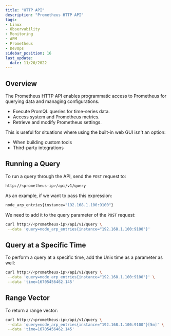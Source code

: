 ```yaml
---
title: "HTTP API"
description: "Prometheus HTTP API"
tags: 
- Linux
- Observability
- Monitoring 
- APM
- Prometheus
- DevOps
sidebar_position: 16
last_update:
  date: 11/20/2022
---
```


## Overview 

The Prometheus HTTP API enables programmatic access to Prometheus for querying data and managing configurations.

- Execute PromQL queries for time-series data.
- Access system and Prometheus metrics.
- Retrieve and modify Prometheus settings.

This is useful for situations where using the built-in web GUI isn't an option:

- When building custom tools 
- Third-party integrations

## Running a Query 

To run a query through the API, send the `POST` request to:

```bash
http://<prometheus-ip>/api/v1/query
```

As an example, if we want to pass this expression:

```bash
node_arp_entries{instance="192.168.1.100:9100"} 
```

We need to add it to the query parameter of the `POST` request:

```bash
curl http://<prometheus-ip>/api/v1/query \
 --data 'query=node_arp_entries{instance="192.168.1.100:9100"}'
```

## Query at a Specific Time 

To perform a query at a specific time, add the Unix time as a parameter as well:

```bash
curl http://<prometheus-ip>/api/v1/query \
 --data 'query=node_arp_entries{instance="192.168.1.100:9100"}' \
 --data 'time=16705456462.145'
```

## Range Vector 

To return a range vector:

```bash
curl http://<prometheus-ip>/api/v1/query \
 --data 'query=node_arp_entries{instance="192.168.1.100:9100"}[5m]' \
 --data 'time=16705456462.145'
```
